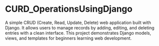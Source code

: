 # CURD_OperationsUsingDjango
A simple CRUD (Create, Read, Update, Delete) web application built with Django. It allows users to manage records by adding, editing, and deleting entries with a clean interface. This project demonstrates Django models, views, and templates for beginners learning web development.
